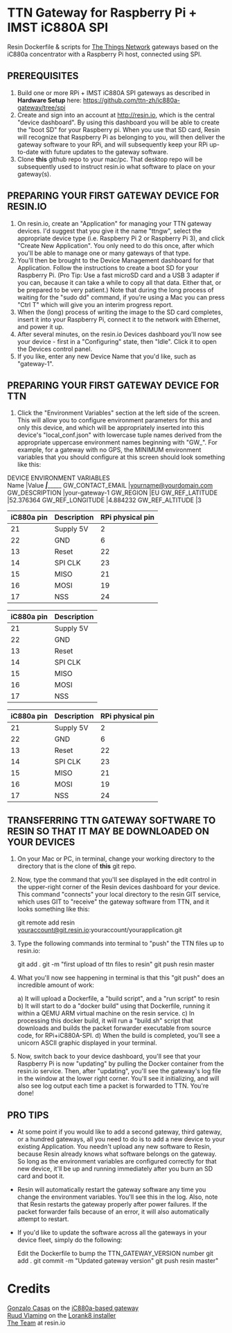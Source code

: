 # TTN Gateway for Raspberry Pi + IMST iC880A SPI

Resin Dockerfile & scripts for [The Things Network](http://thethingsnetwork.org/) gateways based on the iC880a concentrator with a Raspberry Pi host, connected using SPI.

## PREREQUISITES

1. Build one or more RPi + IMST iC880A SPI gateways as described in **Hardware Setup** here:  https://github.com/ttn-zh/ic880a-gateway/tree/spi
2. Create and sign into an account at http://resin.io, which is the central "device dashboard".  By using this dashboard you will be able to create the "boot SD" for your Raspberry pi.  When you use that SD card, Resin will recognize that Raspberry Pi as belonging to you, will then deliver the gateway software to your RPi, and will subsequently keep your RPi up-to-date with future updates to the gateway software.
3. Clone **this** github repo to your mac/pc.  That desktop repo will be subsequently used to instruct resin.io  what software to place on your gateway(s).

## PREPARING YOUR FIRST GATEWAY DEVICE FOR RESIN.IO

1. On resin.io, create an "Application" for managing your TTN gateway devices. I'd suggest that you give it the name "ttngw", select the appropriate device type (i.e. Raspberry Pi 2 or Raspberry Pi 3),  and click "Create New Application".  You only need to do this once, after which you'll be able to manage one or many gateways of that type.
2. You'll then be brought to the Device Management dashboard for that Application.  Follow the instructions to create a boot SD for your Raspberry Pi. (Pro Tip:  Use a fast microSD card and a USB 3 adapter if you can, because it can take a while to copy all that data. Either that, or be prepared to be very patient.)  Note that during the long process of waiting for the "sudo dd" command, if you're using a Mac you can press "Ctrl T" which will give you an interim progress report. 
3. When the (long) process of writing the image to the SD card completes, insert it into your Raspberry Pi, connect it to the network with Ethernet, and power it up.
4. After several minutes, on the resin.io Devices dashboard you'll now see your device - first in a "Configuring" state, then "Idle".  Click it to open the Devices control panel.
5. If you like, enter any new Device Name that you'd like, such as "gateway-1".

## PREPARING YOUR FIRST GATEWAY DEVICE FOR TTN

1. Click the "Environment Variables" section at the left side of the screen.  This will allow you to configure environment parameters for this and only this device, and which will be appropriately inserted into this device's "local_conf.json" with lowercase tuple names derived from the appropriate uppercase environment names beginning with "GW_".  For example, for a gateway with no GPS, the MINIMUM environment variables that you should configure at this screen should look something like this:

DEVICE ENVIRONMENT VARIABLES	 		 	
Name	  		   |Value
___________________|________________________
GW_CONTACT_EMAIL   |yourname@yourdomain.com
GW_DESCRIPTION	   |your-gateway-1
GW_REGION		   |EU
GW_REF_LATITUDE	   |52.376364
GW_REF_LONGITUDE   |4.884232
GW_REF_ALTITUDE	   |3

iC880a pin      | Description   | RPi physical pin
----------------|---------------|-----------------
21              | Supply 5V     | 2
22              | GND           | 6
13              | Reset         | 22
14              | SPI CLK       | 23
15              | MISO          | 21
16              | MOSI          | 19
17              | NSS           | 24

iC880a pin      | Description
----------------|---------------
21              | Supply 5V     
22              | GND           
13              | Reset         
14              | SPI CLK       
15              | MISO          
16              | MOSI          
17              | NSS           

iC880a pin      | Description   | RPi physical pin
----------------|---------------|-----------------
21              | Supply 5V     | 2
22              | GND           | 6
13              | Reset         | 22
14              | SPI CLK       | 23
15              | MISO          | 21
16              | MOSI          | 19
17              | NSS           | 24

## TRANSFERRING TTN GATEWAY SOFTWARE TO RESIN SO THAT IT MAY BE DOWNLOADED ON YOUR DEVICES

1. On your Mac or PC, in terminal, change your working directory to the directory that is the clone of **this** git repo.
2. Now, type the command that you'll see displayed in the edit control in the upper-right corner of the Resin devices dashboard for your device. This command "connects" your local directory to the resin GIT service, which uses GIT to "receive" the gateway software from TTN, and it looks something like this:

   git remote add resin youraccount@git.resin.io:youraccount/yourapplication.git

3. Type the following commands into terminal to "push" the TTN files up to resin.io:

   git add .
   git -m "first upload of ttn files to resin"
   git push resin master

5. What you'll now see happening in terminal is that this "git push" does an incredible amount of work:

   a) It will upload a Dockerfile, a "build script", and a "run script" to resin
   b) It will start to do a "docker build" using that Dockerfile, running it within a QEMU ARM virtual machine on the resin service.
   c) In processing this docker build, it will run a "build.sh" script that downloads and builds the packet forwarder executable from source code, for RPi+iC880A-SPI.
   d) When the build is completed, you'll see a unicorn ASCII graphic displayed in your terminal.

6. Now, switch back to your device dashboard, you'll see that your Raspberry Pi is now "updating" by pulling the Docker container from the resin.io service.  Then, after "updating", you'll see the gateway's log file in the window at the lower right corner.  You'll see it initializing, and will also see log output each time a packet is forwarded to TTN.  You're done!

## PRO TIPS

- At some point if you would like to add a second gateway, third gateway, or a hundred gateways, all you need to do is to add a new device to your existing Application. You needn't upload any new software to Resin, because Resin already knows what software belongs on the gateway. So long as the environment variables are configured correctly for that new device, it'll be up and running immediately after you burn an SD card and boot it.

- Resin will automatically restart the gateway software any time you change the environment variables.  You'll see this in the log.  Also, note that Resin restarts the gateway properly after power failures.  If the packet forwarder fails because of an error, it will also automatically attempt to restart.

- If you'd like to update the software across all the gateways in your device fleet, simply do the following:

  Edit the Dockerfile to bump the TTN_GATEWAY_VERSION number
  git add .
  git commit -m "Updated gateway version"
  git push resin master"

# Credits

[Gonzalo Casas](https://github.com/gonzalocasas) on the [iC880a-based gateway](https://github.com/ttn-zh/ic880a-gateway/tree/spi)  
[Ruud Vlaming](https://github.com/devlaam) on the [Lorank8 installer](https://github.com/Ideetron/Lorank)  
[The Team](https://resin.io/team/) at resin.io   
